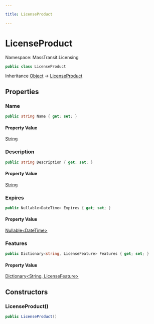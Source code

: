 ```yaml
---

title: LicenseProduct

---
```


# LicenseProduct

Namespace: MassTransit.Licensing

```csharp
public class LicenseProduct
```

Inheritance [Object](https://learn.microsoft.com/en-us/dotnet/api/system.object) → [LicenseProduct](../masstransit-licensing/licenseproduct)

## Properties

### **Name**

```csharp
public string Name { get; set; }
```

#### Property Value

[String](https://learn.microsoft.com/en-us/dotnet/api/system.string)<br/>

### **Description**

```csharp
public string Description { get; set; }
```

#### Property Value

[String](https://learn.microsoft.com/en-us/dotnet/api/system.string)<br/>

### **Expires**

```csharp
public Nullable<DateTime> Expires { get; set; }
```

#### Property Value

[Nullable\<DateTime\>](https://learn.microsoft.com/en-us/dotnet/api/system.nullable-1)<br/>

### **Features**

```csharp
public Dictionary<string, LicenseFeature> Features { get; set; }
```

#### Property Value

[Dictionary\<String, LicenseFeature\>](https://learn.microsoft.com/en-us/dotnet/api/system.collections.generic.dictionary-2)<br/>

## Constructors

### **LicenseProduct()**

```csharp
public LicenseProduct()
```
